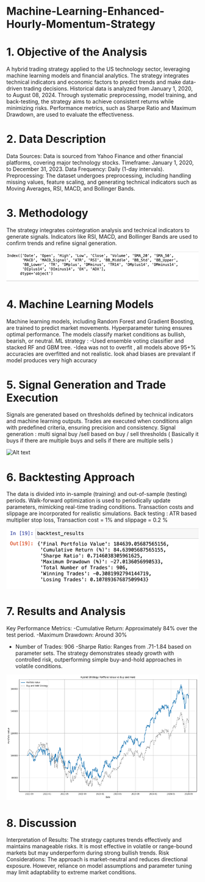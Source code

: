 # Machine-Learning-Enhanced-Hourly-Momentum-Strategy

# 1. Objective of the Analysis

A hybrid trading strategy applied to the US technology sector, leveraging machine learning models and financial analytics. The strategy integrates technical indicators and economic factors to predict trends and make data-driven trading decisions. Historical data is analyzed from January 1, 2020, to August 08, 2024. Through systematic preprocessing, model training, and back-testing, the strategy aims to achieve consistent returns while minimizing risks. Performance metrics, such as Sharpe Ratio and Maximum Drawdown, are used to evaluate the effectiveness.

# 2. Data Description

Data Sources: Data is sourced from Yahoo Finance and other financial platforms, covering major technology stocks.
Timeframe: January 1, 2020, to December 31, 2023.
Data Frequency: Daily (1-day intervals).
Preprocessing: The dataset undergoes preprocessing, including handling missing values, feature scaling, and generating technical indicators such as Moving Averages, RSI, MACD, and Bollinger Bands.


# 3. Methodology

The strategy integrates cointegration analysis and technical indicators to generate signals. Indicators like RSI, MACD, and Bollinger Bands are used to confirm trends and refine signal generation.

![Alt text](Pictures/Picture1.png)

# 4. Machine Learning Models

Machine learning models, including Random Forest and Gradient Boosting, are trained to predict market movements. Hyperparameter tuning ensures optimal performance. The models classify market conditions as bullish, bearish, or neutral. 
ML strategy : 
 -Used ensemble voting classifier and stacked RF and GBM tree.
 -Idea was not to overfit , all models above 95+% accuracies are overfitted and not realistic. look ahad biases are prevalant if model produces very high accuracy

# 5. Signal Generation and Trade Execution

Signals are generated based on thresholds defined by technical indicators and machine learning outputs. Trades are executed when conditions align with predefined criteria, ensuring precision and consistency. 
Signal generation : multi signal buy /sell based on buy / sell thresholds ( Basically it buys if there are multiple buys and sells if there are multiple sells )

![Alt text](<Pictures/Screenshot 2025-01-23 at 12.32.43 PM.png>)

# 6. Backtesting Approach

The data is divided into in-sample (training) and out-of-sample (testing) periods. Walk-forward optimization is used to periodically update parameters, mimicking real-time trading conditions. Transaction costs and slippage are incorporated for realistic simulations.
Back testing : ATR based multiplier stop loss, Transaction cost = 1% and slippage = 0.2 %

![Alt text](Pictures/Picture3.png)

# 7. Results and Analysis
Key Performance Metrics:
-Cumulative Return: Approximately 84% over the test period.
-Maximum Drawdown: Around 30%
- Number of Trades: 906
-Sharpe Ratio: Ranges from .71-1.84  based on parameter sets.
The strategy demonstrates steady growth with controlled risk, outperforming simple buy-and-hold approaches in volatile conditions.

![Alt text](Pictures/Picture4.png)

# 8. Discussion
Interpretation of Results: The strategy captures trends effectively and maintains manageable risks. It is most effective in volatile or range-bound markets but may underperform during strong bullish trends.
Risk Considerations: The approach is market-neutral and reduces directional exposure. However, reliance on model assumptions and parameter tuning may limit adaptability to extreme market conditions.

